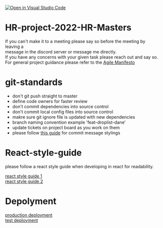 [![Open in Visual Studio Code](https://classroom.github.com/assets/open-in-vscode-f059dc9a6f8d3a56e377f745f24479a46679e63a5d9fe6f495e02850cd0d8118.svg)](https://classroom.github.com/online_ide?assignment_repo_id=7117794&assignment_repo_type=AssignmentRepo)

# HR-project-2022-HR-Masters

If you can't make it to a meeting please say so before the meeting by leaving a  
message in the discord server or message me directly.  
If you have any concerns with your given task please reach out and say so.  
For general project guidance please refer to the [Agile Manifesto](https://www.agilealliance.org/agile101/12-principles-behind-the-agile-manifesto/)

# git-standards

- don't git push straight to master
- define code owners for faster review
- don't commit dependencies into source control
- don't commit local config files into source control
- makre sure git ignore file is updated with new dependencies
- branch naming convention example 'feat-droplist-dane'
- update tickets on project board as you work on them
- please follow [this guide](https://pages.nist.gov/dioptra/dev-guide/contributing-commit-styleguide.html) for commit message stylings

# React-style-guide

please follow a react style guide when developing in react for readability.  

[react style guide 1](https://dev.to/abrahamlawson/react-style-guide-24pp)  
[react style guide 2](https://css-tricks.com/react-code-style-guide/)

# Depolyment 

[production deployment](https://hr-masters.herokuapp.com)  
[test deployment](https://hr-masters-frontend-test.herokuapp.com)
